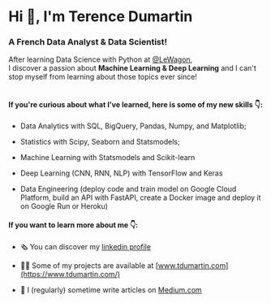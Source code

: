 <h1 align="left">Hi 👋, I'm Terence Dumartin</h1>
<h3 align="left">A French Data Analyst & Data Scientist!</h3>

After learning Data Science with Python at [@LeWagon](https://www.lewagon.com/data-science-course/full-time), <br>
I discover a passion about **Machine Learning & Deep Learning** and I can't stop myself from learning about those topics ever since!
<br>
<br>
<h4 align="left">If you're curious about what I've learned, here is some of my new skills 👇:</h4>

- Data Analytics with SQL, BigQuery, Pandas, Numpy, and Matplotlib;

- Statistics with Scipy, Seaborn and Statsmodels;

- Machine Learning with Statsmodels and Scikit-learn

- Deep Learning (CNN, RNN, NLP) with TensorFlow and Keras

- Data Engineering (deploy code and train model on Google Cloud Platform, build an API with FastAPI, create a Docker image and deploy it on Google Run or Heroku)

<h4 align="left">If you want to learn more about me 👇:</h4>

- 🗞 You can discover my [linkedin profile](https://www.linkedin.com/in/terencedumartin/)

- 👨‍💻 Some of my projects are available at [www.tdumartin.com](https://www.tdumartin.com/)

- 📝 I (regularly) sometime write articles on [Medium.com](https://medium.com/@TerenceDumartin)
